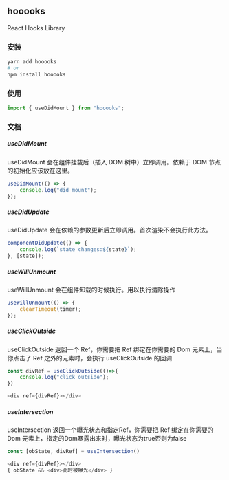 
## hooooks

React Hooks Library

### 安装

```bash
yarn add hooooks
# or
npm install hooooks
```

### 使用

```javascript
import { useDidMount } from "hooooks";
```

### 文档

##### useDidMount

useDidMount 会在组件挂载后（插入 DOM 树中）立即调用。依赖于 DOM 节点的初始化应该放在这里。

```javascript
useDidMount(() => {
    console.log("did mount");
});
```


##### useDidUpdate

useDidUpdate 会在依赖的参数更新后立即调用。首次渲染不会执行此方法。

```javascript
componentDidUpdate(() => {
    console.log(`state changes:${state}`);
}, [state]);
```

##### useWillUnmount

useWillUnmount 会在组件卸载的时候执行。用以执行清除操作

```javascript
useWillUnmount(() => {
    clearTimeout(timer);
});
```

##### useClickOutside

useClickOutside 返回一个 Ref，你需要把 Ref 绑定在你需要的 Dom 元素上，当你点击了 Ref 之外的元素时，会执行 useClickOutside 的回调

```javascript
const divRef = useClickOutside(()=>{
    console.log("click outside");
})

<div ref={divRef}></div>
```

##### useIntersection

useIntersection 返回一个曝光状态和指定Ref，你需要把 Ref 绑定在你需要的 Dom 元素上，指定的Dom暴露出来时，曝光状态为true否则为false

```javascript
const [obState, divRef] = useIntersection()

<div ref={divRef}></div>
{ obState && <div>此时被曝光</div> }
```
